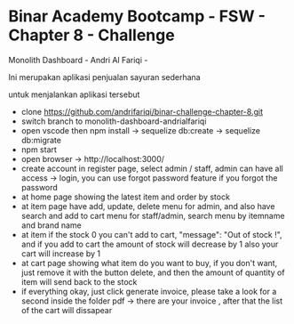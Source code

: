 # Binar Academy Bootcamp - FSW - Chapter 8 - Challenge

Monolith Dashboard - Andri Al Fariqi -

Ini merupakan aplikasi penjualan sayuran sederhana

untuk menjalankan aplikasi tersebut

- clone https://github.com/andrifariqi/binar-challenge-chapter-8.git
- switch branch to monolith-dashboard-andrialfariqi
- open vscode then npm install -> sequelize db:create -> sequelize db:migrate
- npm start
- open browser -> http://localhost:3000/
- create account in register page, select admin / staff, admin can have all access -> login, you can use forgot password feature if you forgot the password
- at home page showing the latest item and order by stock
- at item page have add, update, delete menu for admin, and also have search and add to cart menu for staff/admin, search menu by itemname and brand name
- at item if the stock 0 you can't add to cart, "message": "Out of stock !", and if you add to cart the amount of stock will decrease by 1 also your cart will increase by 1
- at cart page showing what item do you want to buy, if you don't want, just remove it with the button delete, and then the amount of quantity of item will send back to the stock
- if everything okay, just click generate invoice, please take a look for a second inside the folder pdf -> there are your invoice , after that the list of the cart will dissapear
